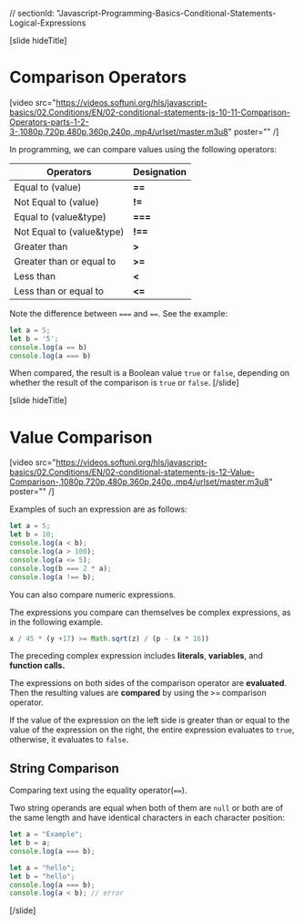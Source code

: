 // sectionId: "Javascript-Programming-Basics-Conditional-Statements-Logical-Expressions

[slide hideTitle]
# Comparison Operators

[video src="https://videos.softuni.org/hls/javascript-basics/02.Conditions/EN/02-conditional-statements-js-10-11-Comparison-Operators-parts-1-2-3-,1080p,720p,480p,360p,240p,.mp4/urlset/master.m3u8" poster="" /]

In programming, we can compare values using the following operators:

|Operators|Designation|
|---------|-----------|
| Equal to (value) |   **==** |
| Not Equal to (value) |   **!=** |
| Equal to (value&type) |   **===** |
| Not Equal to (value&type) |   **!==** |
| Greater than |   **>** |
| Greater than or equal to |   **>=** |
| Less than |   **<** |
| Less than or equal to |   **<=** |

Note the difference between `===` and `==`.
See the example:
```js live
let a = 5;
let b = '5';
console.log(a == b) 
console.log(a === b) 
```

When compared, the result is a Boolean value `true` or `false`, depending on whether the result of the comparison is `true` or `false`.
[/slide]

[slide hideTitle]
# Value Comparison

[video src="https://videos.softuni.org/hls/javascript-basics/02.Conditions/EN/02-conditional-statements-js-12-Value-Comparison-,1080p,720p,480p,360p,240p,.mp4/urlset/master.m3u8" poster="" /]

Examples of such an expression are as follows:
```js live
let a = 5;
let b = 10;
console.log(a < b);
console.log(a > 100);
console.log(a <= 5);
console.log(b === 2 * a);
console.log(a !== b);
```

You can also compare numeric expressions. 

The expressions you compare can themselves be complex expressions, as in the following example.

```js
x / 45 * (y +17) >= Math.sqrt(z) / (p - (x * 16))
```

The preceding complex expression includes **literals**, **variables**, and **function calls.** 

The expressions on both sides of the comparison operator are **evaluated**. Then the resulting values are **compared** by using the >= comparison operator. 

If the value of the expression on the left side is greater than or equal to the value of the expression on the right, the entire expression evaluates to `true`, otherwise, it evaluates to `false`.

## String Comparison
Comparing text using the equality operator(`==`).

Two string operands are equal when both of them are `null` or both are of the same length and have identical characters in each character position:
```js live
let a = "Examplе";
let b = a;
console.log(a === b);
```

```js
let a = "hello";
let b = "hello";
console.log(a === b);
console.log(a < b); // error
```
[/slide]
